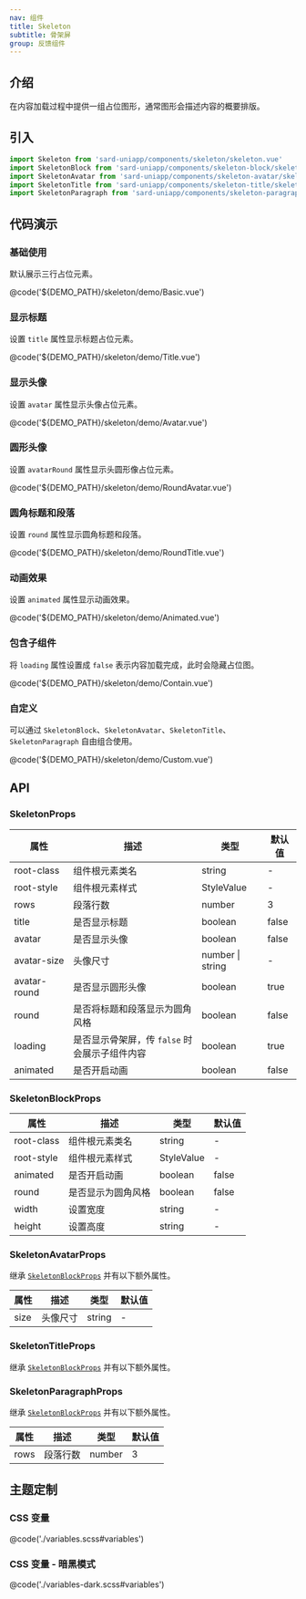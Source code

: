 ```yaml
---
nav: 组件
title: Skeleton
subtitle: 骨架屏
group: 反馈组件
---
```


## 介绍

在内容加载过程中提供一组占位图形，通常图形会描述内容的概要排版。

## 引入

```ts
import Skeleton from 'sard-uniapp/components/skeleton/skeleton.vue'
import SkeletonBlock from 'sard-uniapp/components/skeleton-block/skeleton-block.vue'
import SkeletonAvatar from 'sard-uniapp/components/skeleton-avatar/skeleton-avatar.vue'
import SkeletonTitle from 'sard-uniapp/components/skeleton-title/skeleton-title.vue'
import SkeletonParagraph from 'sard-uniapp/components/skeleton-paragraph/skeleton-paragraph.vue'
```

## 代码演示

### 基础使用

默认展示三行占位元素。

@code('${DEMO_PATH}/skeleton/demo/Basic.vue')

### 显示标题

设置 `title` 属性显示标题占位元素。

@code('${DEMO_PATH}/skeleton/demo/Title.vue')

### 显示头像

设置 `avatar` 属性显示头像占位元素。

@code('${DEMO_PATH}/skeleton/demo/Avatar.vue')

### 圆形头像

设置 `avatarRound` 属性显示头圆形像占位元素。

@code('${DEMO_PATH}/skeleton/demo/RoundAvatar.vue')

### 圆角标题和段落

设置 `round` 属性显示圆角标题和段落。

@code('${DEMO_PATH}/skeleton/demo/RoundTitle.vue')

### 动画效果

设置 `animated` 属性显示动画效果。

@code('${DEMO_PATH}/skeleton/demo/Animated.vue')

### 包含子组件

将 `loading` 属性设置成 `false` 表示内容加载完成，此时会隐藏占位图。

@code('${DEMO_PATH}/skeleton/demo/Contain.vue')

### 自定义

可以通过 `SkeletonBlock`、`SkeletonAvatar`、`SkeletonTitle`、`SkeletonParagraph` 自由组合使用。

@code('${DEMO_PATH}/skeleton/demo/Custom.vue')

## API

### SkeletonProps

| 属性         | 描述                                          | 类型             | 默认值 |
| ------------ | --------------------------------------------- | ---------------- | ------ |
| root-class   | 组件根元素类名                                | string           | -      |
| root-style   | 组件根元素样式                                | StyleValue       | -      |
| rows         | 段落行数                                      | number           | 3      |
| title        | 是否显示标题                                  | boolean          | false  |
| avatar       | 是否显示头像                                  | boolean          | false  |
| avatar-size  | 头像尺寸                                      | number \| string | -      |
| avatar-round | 是否显示圆形头像                              | boolean          | true   |
| round        | 是否将标题和段落显示为圆角风格                | boolean          | false  |
| loading      | 是否显示骨架屏，传 `false` 时会展示子组件内容 | boolean          | true   |
| animated     | 是否开启动画                                  | boolean          | false  |

### SkeletonBlockProps

| 属性       | 描述               | 类型       | 默认值 |
| ---------- | ------------------ | ---------- | ------ |
| root-class | 组件根元素类名     | string     | -      |
| root-style | 组件根元素样式     | StyleValue | -      |
| animated   | 是否开启动画       | boolean    | false  |
| round      | 是否显示为圆角风格 | boolean    | false  |
| width      | 设置宽度           | string     | -      |
| height     | 设置高度           | string     | -      |

### SkeletonAvatarProps

继承 [`SkeletonBlockProps`](#SkeletonBlockProps) 并有以下额外属性。

| 属性 | 描述     | 类型   | 默认值 |
| ---- | -------- | ------ | ------ |
| size | 头像尺寸 | string | -      |

### SkeletonTitleProps

继承 [`SkeletonBlockProps`](#SkeletonBlockProps) 并有以下额外属性。

### SkeletonParagraphProps

继承 [`SkeletonBlockProps`](#SkeletonBlockProps) 并有以下额外属性。

| 属性 | 描述     | 类型   | 默认值 |
| ---- | -------- | ------ | ------ |
| rows | 段落行数 | number | 3      |

## 主题定制

### CSS 变量

@code('./variables.scss#variables')

### CSS 变量 - 暗黑模式

@code('./variables-dark.scss#variables')
